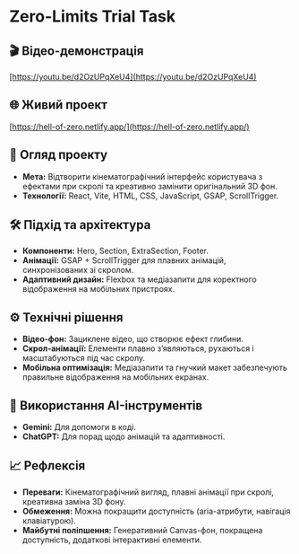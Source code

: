 # Zero-Limits Trial Task

## 🎬 Відео-демонстрація
[https://youtu.be/d2OzUPqXeU4](https://youtu.be/d2OzUPqXeU4)

## 🌐 Живий проект
[https://hell-of-zero.netlify.app/](https://hell-of-zero.netlify.app/)

## 🧠 Огляд проекту
- **Мета:** Відтворити кінематографічний інтерфейс користувача з ефектами при скролі та креативно замінити оригінальний 3D фон.
- **Технології:** React, Vite, HTML, CSS, JavaScript, GSAP, ScrollTrigger.

## 🛠️ Підхід та архітектура
- **Компоненти:** Hero, Section, ExtraSection, Footer.
- **Анімації:** GSAP + ScrollTrigger для плавних анімацій, синхронізованих зі скролом.
- **Адаптивний дизайн:** Flexbox та медіазапити для коректного відображення на мобільних пристроях.

## ⚙️ Технічні рішення
- **Відео-фон:** Зациклене відео, що створює ефект глибини.
- **Скрол-анімації:** Елементи плавно з’являються, рухаються і масштабуються під час скролу.
- **Мобільна оптимізація:** Медiазапити та гнучкий макет забезпечують правильне відображення на мобільних екранах.

## 🤖 Використання AI-інструментів
- **Gemini:** Для допомоги в коді.
- **ChatGPT:** Для порад щодо анімацій та адаптивності.

## 📈 Рефлексія
- **Переваги:** Кінематографічний вигляд, плавні анімації при скролі, креативна заміна 3D фону.
- **Обмеження:** Можна покращити доступність (aria-атрибути, навігація клавіатурою).
- **Майбутні поліпшення:** Генеративний Canvas-фон, покращена доступність, додаткові інтерактивні елементи.
